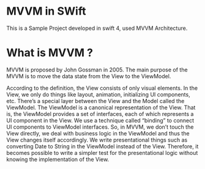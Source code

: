 # MVVM in SWift


This is a Sample Project developed in swift 4, used MVVM Architecture. 


# What is MVVM ?

MVVM is proposed by John Gossman in 2005. The main purpose of the MVVM is to move the data state from the View to the ViewModel. 

According to the definition, the View consists of only visual elements. In the View, we only do things like layout, animation, initializing UI components, etc. There’s a special layer between the View and the Model called the ViewModel. The ViewModel is a canonical representation of the View. That is, the ViewModel provides a set of interfaces, each of which represents a UI component in the View. We use a technique called “binding” to connect UI components to ViewModel interfaces. So, in MVVM, we don’t touch the View directly, we deal with business logic in the ViewModel and thus the View changes itself accordingly. We write presentational things such as converting Date to String in the ViewModel instead of the View. Therefore, it becomes possible to write a simpler test for the presentational logic without knowing the implementation of the View.

